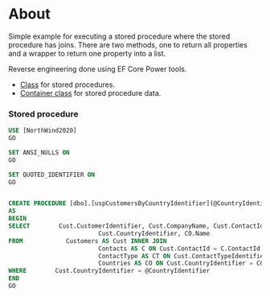 ﻿# About

Simple example for executing a stored procedure where the stored procedure has joins. There are two methods, one to return all properties and a wrapper to return one property into a list.

Reverse engineering done using EF Core Power tools.

- [Class](https://github.com/karenpayneoregon/csharp-features/blob/master/EntityFrameworkCoreStoredProcedures/Context/StoredProcedures.cs) for stored procedures.
- [Container class](http://example.com) for stored procedure data.
### Stored procedure

```sql
USE [NorthWind2020]
GO

SET ANSI_NULLS ON
GO

SET QUOTED_IDENTIFIER ON
GO


CREATE PROCEDURE [dbo].[uspCustomersByCountryIdentifier](@CountryIdentifier int)
AS
BEGIN
SELECT        Cust.CustomerIdentifier, Cust.CompanyName, Cust.ContactId, CT.ContactTitle, C.FirstName, C.LastName, Cust.Street, Cust.City, Cust.Region, Cust.PostalCode, Cust.Phone, Cust.ContactTypeIdentifier, Cust.ModifiedDate, 
                         Cust.CountryIdentifier, CO.Name
FROM            Customers AS Cust INNER JOIN
                         Contacts AS C ON Cust.ContactId = C.ContactId INNER JOIN
                         ContactType AS CT ON Cust.ContactTypeIdentifier = CT.ContactTypeIdentifier AND C.ContactTypeIdentifier = CT.ContactTypeIdentifier INNER JOIN
                         Countries AS CO ON Cust.CountryIdentifier = CO.CountryIdentifier
WHERE        Cust.CountryIdentifier = @CountryIdentifier
END
GO


```
